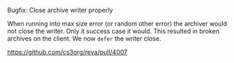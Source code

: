Bugfix: Close archive writer properly

When running into max size error (or random other error) the archiver would not close the writer. Only it success case it would.
This resulted in broken archives on the client. We now `defer` the writer close.

https://github.com/cs3org/reva/pull/4007
